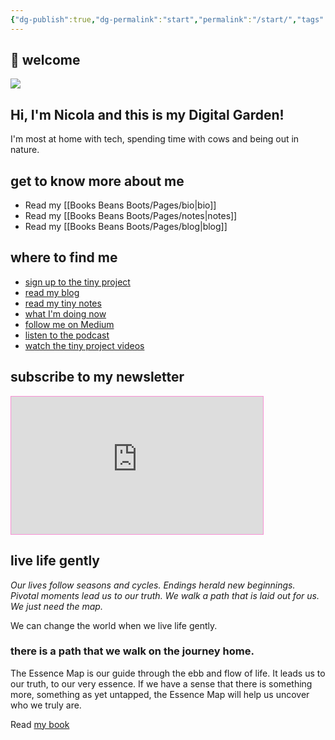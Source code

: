 ```yaml
---
{"dg-publish":true,"dg-permalink":"start","permalink":"/start/","tags":"gardenEntry"}
---
```



## 🌳 welcome

![](https://source.unsplash.com/QdQEtkscDi8/1900x1200)

## Hi, I'm Nicola and this is my Digital Garden!

I'm most at home with tech, spending time with cows and being out in nature. 

## get to know more about me

- Read my [[Books Beans Boots/Pages/bio\|bio]]
- Read my [[Books Beans Boots/Pages/notes\|notes]]
- Read my [[Books Beans Boots/Pages/blog\|blog]]

## where to find me

- [sign up to the tiny project](https://booksbeansboots.substack.com/s/the-tiny-project)
- [read my blog](https://booksbeansboots.bearblog.dev/)
- [read my tiny notes](https://tiny.montaigne.io/)
- [what I'm doing now](https://nicolafisherwriter.co.uk/now)
- [follow me on Medium](https://booksbeansboots.medium.com/)
- [listen to the podcast](https://anchor.fm/thetinyproject)
- [watch the tiny project videos](https://www.youtube.com/channel/UCEvkRpLVmA_-nP3AxGdJn7g)

## subscribe to my newsletter

<iframe
scrolling="no"
style="width:80%!important;height:220px;border:1px #f790d3 solid !important"
src="https://buttondown.email/thetinyproject?as_embed=true"
></iframe>

## live life gently

*Our lives follow seasons and cycles. Endings herald new beginnings. Pivotal moments lead us to our truth. We walk a path that is laid out for us. We just need the map.*

We can change the world when we live life gently.

### there is a path that we walk on the journey home.

The Essence Map is our guide through the ebb and flow of life. It leads us to our truth, to our very essence. If we have a sense that there is something more, something as yet untapped, the Essence Map will help us uncover who we truly are.

Read [my book](https://booksbeansboots.co.uk/llgindex)






